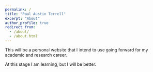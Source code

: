 ```yaml
---
permalink: /
title: "Paul Austin Terrell"
excerpt: "About"
author_profile: true
redirect_from:
  - /about/
  - /about.html
---
```


This will be a personal website that I intend to use going forward for my academic and research career.

At this stage I am learning, but I will be better.
